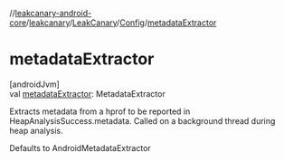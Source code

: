 //[leakcanary-android-core](../../../../index.md)/[leakcanary](../../index.md)/[LeakCanary](../index.md)/[Config](index.md)/[metadataExtractor](metadata-extractor.md)

# metadataExtractor

[androidJvm]\
val [metadataExtractor](metadata-extractor.md): MetadataExtractor

Extracts metadata from a hprof to be reported in HeapAnalysisSuccess.metadata. Called on a background thread during heap analysis.

Defaults to AndroidMetadataExtractor
